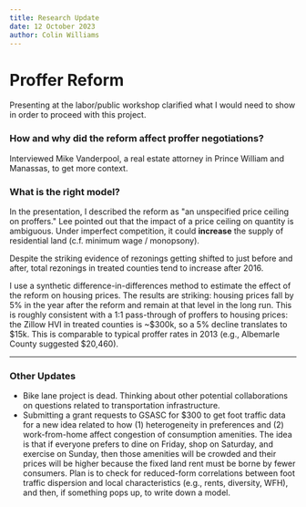 ```yaml
---
title: Research Update
date: 12 October 2023
author: Colin Williams
---
```


# Proffer Reform
Presenting at the labor/public workshop clarified what I would need to show in order to proceed with this project.

### How and why did the reform affect proffer negotiations?
Interviewed Mike Vanderpool, a real estate attorney in Prince William and Manassas, to get more context.

### What is the right model?
In the presentation, I described the reform as "an unspecified price ceiling on proffers." Lee pointed out that the impact of a price ceiling on quantity is ambiguous. Under imperfect competition, it could **increase** the supply of residential land (c.f. minimum wage / monopsony).

Despite the striking evidence of rezonings getting shifted to just before and after, total rezonings in treated counties tend to increase after 2016.

I use a synthetic difference-in-differences method to estimate the effect of the reform on housing prices. The results are striking: housing prices fall by 5% in the year after the reform and remain at that level in the long run. This is roughly consistent with a 1:1 pass-through of proffers to housing prices: the Zillow HVI in treated counties is ~$300k, so a 5% decline translates to $15k. This is comparable to typical proffer rates in 2013 (e.g., Albemarle County suggested $20,460).

---

### Other Updates
- Bike lane project is dead. Thinking about other potential collaborations on questions related to transportation infrastructure.
- Submitting a grant requests to GSASC for $300 to get foot traffic data for a new idea related to how (1) heterogeneity in preferences and (2) work-from-home affect congestion of consumption amenities. The idea is that if everyone prefers to dine on Friday, shop on Saturday, and exercise on Sunday, then those amenities will be crowded and their prices will be higher because the fixed land rent must be borne by fewer consumers. Plan is to check for reduced-form correlations between foot traffic dispersion and local characteristics (e.g., rents, diversity, WFH), and then, if something pops up, to write down a model.

